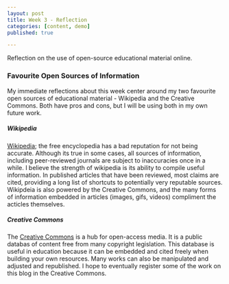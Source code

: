```yaml
---
layout: post
title: Week 3 - Reflection
categories: [content, demo]
published: true

---
```


Reflection on the use of open-source educational material online.

### Favourite Open Sources of Information

My immediate reflections about this week center around my two favourite open sources of educational material - Wikipedia and the Creative Commons. Both have pros and cons, but I will be using both in my own future work.

##### Wikipedia

[Wikipedia](https://en.wikipedia.org/wiki/Wikipedia); the free encyclopedia has a bad reputation for not being accurate. Although its true in some cases, all sources of information, including peer-reviewed journals are subject to inaccuracies once in a while. I believe the strength of wikipedia is its ability to compile useful information. In published articles that have been reviewed, most claims are cited, providing a long list of shortcuts to potentially very reputable sources. Wikipdeia is also powered by the Creative Commons, and the many forms of information embedded in articles (images, gifs, videos) compliment the acticles themselves.

##### Creative Commons

The [Creative Commons](https://creativecommons.org/) is a hub for open-access media. It is a public databas of content free from many copyright legislation. This database is useful in education because it can be embedded and cited freely when building your own resources. Many works can also be manipulated and adjusted and republished. I hope to eventually register some of the work on this blog in the Creative Commons.

